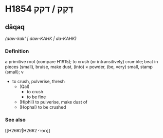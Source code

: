 # H1854 דָּקַק / דקק

## dâqaq

_(daw-kak' | daw-KAHK | da-KAHK)_

### Definition

a primitive root (compare H1915); to crush (or intransitively) crumble; beat in pieces (small), bruise, make dust, (into) × powder, (be, very) small, stamp (small); v

- to crush, pulverise, thresh
  - (Qal)
    - to crush
    - to be fine
  - (Hiphil) to pulverise, make dust of
  - (Hophal) to be crushed

### See also

[[H2662|H2662 חפרי]]

